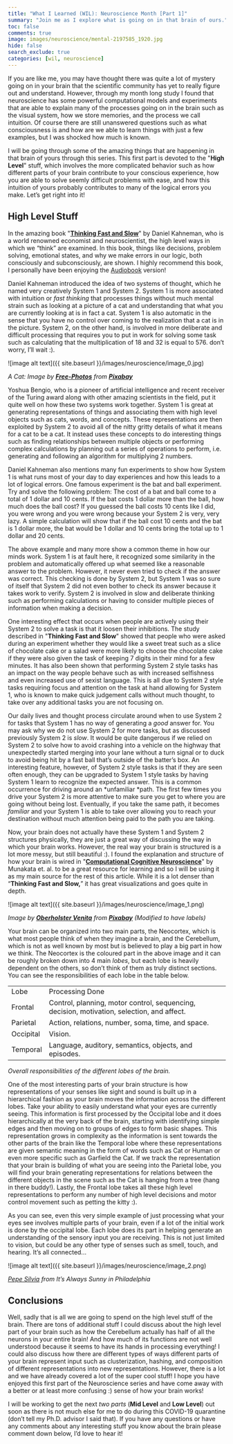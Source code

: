 ```yaml
---
title: "What I Learned (WIL): Neuroscience Month [Part 1]"
summary: "Join me as I explore what is going on in that brain of ours."
toc: false
comments: true
image: images/neuroscience/mental-2197585_1920.jpg
hide: false
search_exclude: true
categories: [wil, neuroscience]
---
```


If you are like me, you may have thought there was quite a lot of mystery going on in your brain that the scientific community has yet to really figure out and understand. However, through my month long study I found that neuroscience has some powerful computational models and experiments that are able to explain many of the processes going on in the brain such as the visual system, how we store memories, and the process we call intuition. Of course there are still unanswered questions such as what consciousness is and how are we able to learn things with just a few examples, but I was shocked how much is known.

I will be going through some of the amazing things that are happening in that brain of yours through this series. This first part is devoted to the "**High Level**" stuff, which involves the more complicated behavior such as how different parts of your brain contribute to your conscious experience, how you are able to solve seemly difficult problems with ease, and how this intuition of yours probably contributes to many of the logical errors you make. Let’s get right into it!

## High Level Stuff

In the amazing book "**[Thinking Fast and Slow](https://www.amazon.com/Thinking-Fast-Slow-Daniel-Kahneman/dp/0374533555)**" by Daniel Kahneman, who is a world renowned economist and neuroscientist, the high level ways in which we “think” are examined. In this book,  things like decisions, problem solving, emotional states, and why we make errors in our logic, both consciously and subconsciously, are shown. I highly recommend this book, I personally have been enjoying the [Audiobook](https://www.audible.com/pd/Thinking-Fast-and-Slow-Audiobook/B005TKKCWC) version!

Daniel Kahneman introduced the idea of two systems of thought, which he named very creatively System 1 and System 2. System 1 is more associated with intuition or *fast thinking* that processes things without much mental strain such as looking at a picture of a cat and understanding that what you are currently looking at is in fact a cat. System 1 is also automatic in the sense that you have no control over coming to the realization that a cat is in the picture. System 2, on the other hand, is involved in more deliberate and difficult processing that requires you to put in work for solving some task such as calculating that the multiplication of 18 and 32 is equal to 576. don’t worry, I’ll wait :).

![image alt text]({{ site.baseurl }}/images/neuroscience/image_0.jpg)

*A Cat: Image by **[Free-Photos](https://pixabay.com/photos/?utm_source=link-attribution&amp;utm_medium=referral&amp;utm_campaign=image&amp;utm_content=984097)** from **[Pixabay](https://pixabay.com/?utm_source=link-attribution&amp;utm_medium=referral&amp;utm_campaign=image&amp;utm_content=984097)***

Yoshua Bengio, who is a pioneer of artificial intelligence and recent receiver of the Turing award along with other amazing scientists in the field, put it quite well on how these two systems work together. System 1 is great at generating representations of things and associating them with high level objects such as cats, words, and concepts. These representations are then exploited by System 2 to avoid all of the nitty gritty details of what it means for a cat to be a cat. It instead uses these concepts to do interesting things such as finding relationships between multiple objects or performing complex calculations by planning out a series of operations to perform, i.e. generating and following an algorithm for multiplying 2 numbers.

Daniel Kahneman also mentions many fun experiments to show how System 1 is what runs most of your day to day experiences and how this leads to a lot of logical errors. One famous experiment is the bat and ball experiment. Try and solve the following problem: The cost of a bat and ball come to a total of 1 dollar and 10 cents. If the bat costs 1 dollar more than the ball, how much does the ball cost? If you guessed the ball costs 10 cents like I did, you were wrong and you were wrong because your System 2 is very, very lazy. A simple calculation will show that if the ball cost 10 cents and the bat is 1 dollar more, the bat would be 1 dollar and 10 cents bring the total up to 1 dollar and 20 cents.

The above example and many more show a common theme in how our minds work. System 1 is at fault here, it recognized some similarity in the problem and automatically offered up what seemed like a reasonable answer to the problem. However, it never even tried to check if the answer was correct. This checking is done by System 2, but System 1 was so sure of itself that System 2 did not even bother to check its answer because it takes work to verify. System 2 is involved in slow and deliberate thinking such as performing calculations or having to consider multiple pieces of information when making a decision.

One interesting effect that occurs when people are actively using their System 2 to solve a task is that it loosen their inhibitions. The study described in "**Thinking Fast and Slow**" showed that people who were asked during an experiment whether they would like a sweet treat such as a slice of chocolate cake or a salad were more likely to choose the chocolate cake if they were also given the task of keeping 7 digits in their mind for a few minutes. It has also been shown that performing System 2 style tasks has an impact on the way people behave such as with increased selfishness and even increased use of sexist language. This is all due to System 2 style tasks requiring focus and attention on the task at hand allowing for System 1, who is known to make quick judgement calls without much thought, to take over any additional tasks you are not focusing on.

Our daily lives and thought process circulate around when to use System 2 for tasks that System 1 has no way of generating a *good* answer for. You may ask why we do not use System 2 for more tasks, but as discussed previously System 2 is *slow*. It would be quite dangerous if we relied on System 2 to solve how to avoid crashing into a vehicle on the highway that unexpectedly started merging into your lane without a turn signal or to duck to avoid being hit by a fast ball that’s outside of the batter’s box. An interesting feature, however, of System 2 style tasks is that if they are seen often enough, they can be upgraded to System 1 style tasks by having System 1 learn to recognize the expected answer. This is a common occurrence for driving around an *unfamiliar *path. The first few times you drive your System 2 is more attentive to make sure you get to where you are going without being lost. Eventually, if you take the same path, it becomes *familiar* and your System 1 is able to take over allowing you to reach your destination without much attention being paid to the path you are taking.

Now, your brain does not actually have these System 1 and System 2 structures physically, they are just a great way of discussing the way in which your brain works. However, the real way your brain is structured is a lot more messy, but still beautiful :). I found the explanation and structure of how your brain is wired in "**[Computational Cognitive Neuroscience](https://grey.colorado.edu/mediawiki/sites/CompCogNeuro/images/0/0e/ccnbook_08_2016.pdf)**" by Munakata et. al. to be a great resource for learning and so I will be using it as my main source for the rest of this article. While it is a lot denser than “**Thinking Fast and Slow,**” it has great visualizations and goes quite in depth.

![image alt text]({{ site.baseurl }}/images/neuroscience/image_1.png)

*Image by **[Oberholster Venita](https://pixabay.com/users/ArtsyBee-462611/?utm_source=link-attribution&amp;utm_medium=referral&amp;utm_campaign=image&amp;utm_content=1007686)** from **[Pixabay](https://pixabay.com/?utm_source=link-attribution&amp;utm_medium=referral&amp;utm_campaign=image&amp;utm_content=1007686)** (Modified to have labels)*

Your brain can be organized into two main parts, the Neocortex, which is what most people think of when they imagine a brain, and the Cerebellum, which is not as well known by most but is believed to play a big part in how we think. The Neocortex is the coloured part in the above image and it can be roughly broken down into 4 main *lobes*, but each lobe is heavily dependent on the others, so don’t think of them as truly distinct sections. You can see the responsibilities of each lobe in the table below.

<table>
  <tr>
    <td>Lobe</td>
    <td>Processing Done</td>
  </tr>
  <tr>
    <td>Frontal</td>
    <td>Control, planning, motor control, sequencing, decision, motivation, selection, and affect.</td>
  </tr>
  <tr>
    <td>Parietal</td>
    <td>Action, relations, number, soma, time, and space.</td>
  </tr>
  <tr>
    <td>Occipital</td>
    <td>Vision.</td>
  </tr>
  <tr>
    <td>Temporal</td>
    <td>Language, auditory, semantics, objects, and episodes.</td>
  </tr>
</table>


*Overall responsibilities of the different lobes of the brain.*

One of the most interesting parts of your brain structure is how representations of your senses like sight and sound is built up in a hierarchical fashion as your brain moves the information across the different lobes. Take your ability to easily understand what your eyes are currently seeing. This information is first processed by the Occipital lobe and it does hierarchically at the very back of the brain, starting with identifying simple edges and then moving on to groups of edges to form basic shapes. This representation grows in complexity as the information is sent towards the other parts of the brain like the Temporal lobe where these representations are given semantic meaning in the form of words such as Cat or Human or even more specific such as Garfield the Cat. If we track the representation that your brain is building of what you are seeing into the Parietal lobe, you will find your brain generating representations for relations between the different objects in the scene such as the Cat is hanging from a tree (hang in there buddy!). Lastly, the Frontal lobe takes all these high level representations to perform any number of high level decisions and motor control movement such as petting the kitty :).

As you can see, even this very simple example of just processing what your eyes see involves multiple parts of your brain, even if a lot of the initial work is done by the occipital lobe. Each lobe does its part in helping generate an understanding of the sensory input you are receiving. This is not just limited to vision, but could be any other type of senses such as smell, touch, and hearing. It’s all connected...

![image alt text]({{ site.baseurl }}/images/neuroscience/image_2.png)

*[Pepe Silvia](https://knowyourmeme.com/memes/pepe-silvia) from It’s Always Sunny in Philadelphia*

## Conclusions

Well, sadly that is all we are going to spend on the high level stuff of the brain. There are tons of additional stuff I could discuss about the high level part of your brain such as how the Cerebellum actually has half of all the neurons in your entire brain! And how much of its functions are not well understood because it seems to have its hands in processing everything! I could also discuss how there are different types of ways different parts of your brain represent input such as clusterization, hashing, and composition of different representations into new representations. However, there is a lot and we have already covered a lot of the super cool stuff! I hope you have enjoyed this first part of the Neuroscience series and have come away with a better or at least more confusing :) sense of how your brain works!

I will be working to get the next *two parts* (**Mid Level** and **Low Level**) out soon as there is not much else for me to do during this COVID-19 quarantine (don’t tell my Ph.D. advisor I said that). If you have any questions or have any comments about any interesting stuff you know about the brain please comment down below, I’d love to hear it!

